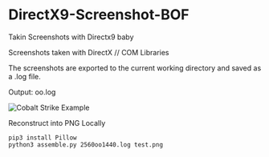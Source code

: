 # DirectX9-Screenshot-BOF
Takin Screenshots with Directx9 baby

Screenshots taken with DirectX // COM Libraries

The screenshots are exported to the current working directory and saved as a .log file.

Output: <width>oo<height>.log

![Cobalt Strike Example]([http://url/to/img.png](https://github.com/AchocolatechipPancake/DirectX9-Screenshot-BOF/blob/main/img/cobalt-test.png)https://github.com/AchocolatechipPancake/DirectX9-Screenshot-BOF/blob/main/img/cobalt-test.png)


Reconstruct into PNG Locally
```
pip3 install Pillow
python3 assemble.py 2560oo1440.log test.png
```

